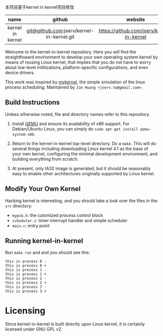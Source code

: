 本项目基于kernel in kernel项目修改

| name | github | website |
|:-------:|:-------:|:-------:|
| kernel in kernel |git@github.com:jserv/kernel-in-kernel.git | https://github.com/jserv/kernel-in-kernel |

Welcome to the kernel-in-kernel repository. Here you will find the
straightfoward environment to develop your own operating system kernel
by means of reusing Linux kernel, that implies that you do not have to
worry about low-level initilizations, platform-specific configurations,
and even device drivers.

This work was inspired by [mykernel](https://github.com/mengning/mykernel/),
the simple simulation of the linux process scheduling.
Maintained by `Jim Huang <jserv.tw@gmail.com>`.

Build Instructions
------------------
Unless otherwise noted, file and directory names refer to this repository.

1. Install [QEMU](http://www.qemu.org) and ensure its availability of x86 support.
   For Debian/Ubuntu Linux, you can simply do `sudo apt-get install qemu-system-x86`.

2. Return to the kernel-in-kernel top-level directory. Do a `make`. This will
   do several things including downloading Linux kernel 4.1 as the base of
   your own kernel, configuring the minimal development environment, and
   building everything from scratch.

3. At present, only IA32 image is generated, but it should be reasonably easy
   to enable other architectures originally supported by Linux kernel.

Modify Your Own Kernel
----------------------
Hacking kernel is interesting, and you should take a look over the files in
the `src` directory:
* `mypcb.h`: the cutomized process control block
* `scheduler.c`: timer interrupt handler and simple scheduler
* `main.c`: entry point

Running kernel-in-kernel
------------------------
Run `make run` and and you should see this:

```
this is process 0 -
this is process 0 +
this is process 1 -
this is process 1 +
this is process 2 -
this is process 2 +
this is process 3 -
this is process 3 +
```

Licensing
=========
Since kernel-in-kernel is built directly upon Linux kernel, it is certainly
licensed under GNU GPL v2.